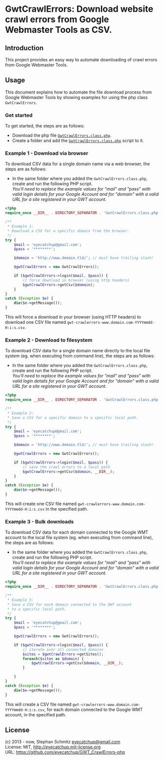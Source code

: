 # GwtCrawlErrors: Download website crawl errors from Google Webmaster Tools as CSV.

## Introduction

This project provides an easy way to automate downloading of crawl errors from Google Webmaster Tools.

## Usage

This document explains how to automate the file download process from Google Webmaster Tools by showing examples for using the php class `GwtCrawlErrors`.

### Get started

To get started, the steps are as follows:

 - Download the php file <a target="_blank" href="https://raw.github.com/eyecatchup/GWT_CrawlErrors-php/master/GwtCrawlErrors.class.php.php">`GwtCrawlErrors.class.php`</a>.
 - Create a folder and add the <a target="_blank" href="https://raw.github.com/eyecatchup/GWT_CrawlErrors-php/master/GwtCrawlErrors.class.php.php">`GwtCrawlErrors.class.php`</a> script to it.

### Example 1 - Download via browser

To download CSV data for a single domain name via a web browser, the steps are as follows:

 - In the same folder where you added the `GwtCrawlErrors.class.php`, create and run the following PHP script.<br>_You'll need to replace the example values for "mail" and "pass" with valid login details for your Google Account and for "domain" with a valid URL for a site registered in your GWT account._

```php
<?php
require_once __DIR__ . DIRECTORY_SEPARATOR . 'GwtCrawlErrors.class.php';

/**
 * Example 1:
 * Download a CSV for a specific domain from the browser.
 */
try {
    $mail = 'eyecatchup@gmail.com';
    $pass = '********';

    $domain = 'http://www.domain.tld/'; // must have trailing slash!

    $gwtCrawlErrors = new GwtCrawlErrors();

    if ($gwtCrawlErrors->login($mail, $pass)) {
        // force download in browser (using http headers)
        $gwtCrawlErrors->getCsv($domain);
    }
}
catch (Exception $e) {
    die($e->getMessage());
}
```

This will force a download in your browser (using HTTP headers) to download one CSV file named `gwt-crawlerrors-www.domain.com-YYYYmmdd-H:i:s.csv`.


### Example 2 - Download to filesystem

To download CSV data for a single domain name directly to the local file system (eg. when executing from command line), the steps are as follows:

 - In the same folder where you added the `GwtCrawlErrors.class.php`, create and run the following PHP script.<br>_You'll need to replace the example values for "mail" and "pass" with valid login details for your Google Account and for "domain" with a valid URL for a site registered in your GWT account._

```php
<?php
require_once __DIR__ . DIRECTORY_SEPARATOR . 'GwtCrawlErrors.class.php';

/**
 * Example 2:
 * Save a CSV for a specific domain to a specific local path.
 */
try {
    $mail = 'eyecatchup@gmail.com';
    $pass = '********';

    $domain = 'http://www.domain.tld/'; // must have trailing slash!

    $gwtCrawlErrors = new GwtCrawlErrors();

    if ($gwtCrawlErrors->login($mail, $pass)) {
        // save the crawl errors to a local path
        $gwtCrawlErrors->getCsv($domain, __DIR__);
    }
}
catch (Exception $e) {
    die($e->getMessage());
}
```

This will create one CSV file named `gwt-crawlerrors-www.domain.com-YYYYmmdd-H:i:s.csv` in the specified path.


### Example 3 - Bulk downloads

To download CSV data for each domain connected to the Google WMT account to the local file system (eg. when executing from command line), the steps are as follows:

 - In the same folder where you added the `GwtCrawlErrors.class.php`, create and run the following PHP script.<br>_You'll need to replace the example values for "mail" and "pass" with valid login details for your Google Account and for "domain" with a valid URL for a site registered in your GWT account._

```php
<?php
require_once __DIR__ . DIRECTORY_SEPARATOR . 'GwtCrawlErrors.class.php';

/**
 * Example 3:
 * Save a CSV for each domain connected to the GWT account
 * to a specific local path.
 */
try {
    $mail = 'eyecatchup@gmail.com';
    $pass = '********';

    $gwtCrawlErrors = new GwtCrawlErrors();

    if ($gwtCrawlErrors->login($mail, $pass)) {
        // iterate over all connected domains
        $sites = $gwtCrawlErrors->getSites();
        foreach($sites as $domain) {
            $gwtCrawlErrors->getCsv($domain, __DIR__);
        }

    }
}
catch (Exception $e) {
    die($e->getMessage());
}
```

This will create a CSV file named `gwt-crawlerrors-www.domain.com-YYYYmmdd-H:i:s.csv`, for each domain connected to the Google WMT account, in the specified path.

## License

(c) 2013 - now, Stephan Schmitz eyecatchup@gmail.com   
License: MIT, http://eyecatchup.mit-license.org   
URL: https://github.com/eyecatchup/GWT_CrawlErrors-php   